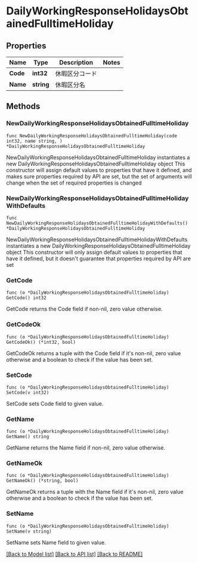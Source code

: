 # DailyWorkingResponseHolidaysObtainedFulltimeHoliday

## Properties

Name | Type | Description | Notes
------------ | ------------- | ------------- | -------------
**Code** | **int32** | 休暇区分コード | 
**Name** | **string** | 休暇区分名 | 

## Methods

### NewDailyWorkingResponseHolidaysObtainedFulltimeHoliday

`func NewDailyWorkingResponseHolidaysObtainedFulltimeHoliday(code int32, name string, ) *DailyWorkingResponseHolidaysObtainedFulltimeHoliday`

NewDailyWorkingResponseHolidaysObtainedFulltimeHoliday instantiates a new DailyWorkingResponseHolidaysObtainedFulltimeHoliday object
This constructor will assign default values to properties that have it defined,
and makes sure properties required by API are set, but the set of arguments
will change when the set of required properties is changed

### NewDailyWorkingResponseHolidaysObtainedFulltimeHolidayWithDefaults

`func NewDailyWorkingResponseHolidaysObtainedFulltimeHolidayWithDefaults() *DailyWorkingResponseHolidaysObtainedFulltimeHoliday`

NewDailyWorkingResponseHolidaysObtainedFulltimeHolidayWithDefaults instantiates a new DailyWorkingResponseHolidaysObtainedFulltimeHoliday object
This constructor will only assign default values to properties that have it defined,
but it doesn't guarantee that properties required by API are set

### GetCode

`func (o *DailyWorkingResponseHolidaysObtainedFulltimeHoliday) GetCode() int32`

GetCode returns the Code field if non-nil, zero value otherwise.

### GetCodeOk

`func (o *DailyWorkingResponseHolidaysObtainedFulltimeHoliday) GetCodeOk() (*int32, bool)`

GetCodeOk returns a tuple with the Code field if it's non-nil, zero value otherwise
and a boolean to check if the value has been set.

### SetCode

`func (o *DailyWorkingResponseHolidaysObtainedFulltimeHoliday) SetCode(v int32)`

SetCode sets Code field to given value.


### GetName

`func (o *DailyWorkingResponseHolidaysObtainedFulltimeHoliday) GetName() string`

GetName returns the Name field if non-nil, zero value otherwise.

### GetNameOk

`func (o *DailyWorkingResponseHolidaysObtainedFulltimeHoliday) GetNameOk() (*string, bool)`

GetNameOk returns a tuple with the Name field if it's non-nil, zero value otherwise
and a boolean to check if the value has been set.

### SetName

`func (o *DailyWorkingResponseHolidaysObtainedFulltimeHoliday) SetName(v string)`

SetName sets Name field to given value.



[[Back to Model list]](../README.md#documentation-for-models) [[Back to API list]](../README.md#documentation-for-api-endpoints) [[Back to README]](../README.md)


